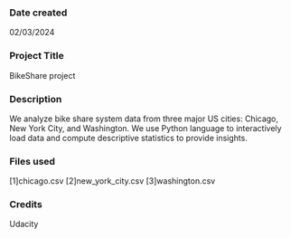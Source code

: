 ### Date created
02/03/2024

### Project Title
BikeShare project

### Description
We analyze bike share system data from three major US cities: Chicago, New York City, and Washington. We use Python language to interactively load data and compute descriptive statistics to provide insights.

### Files used
[1]chicago.csv 
[2]new_york_city.csv 
[3]washington.csv

### Credits
Udacity 

